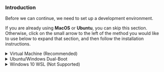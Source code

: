 ### Introduction
Before we can continue, we need to set up a development environment.

If you are already using **MacOS** or **Ubuntu**, you can skip this section. Otherwise, click on the small arrow to the left of the method you would like to use below to expand that section, and then follow the installation instructions.


<details markdown="block">
<summary class="dropDown-header">Virtual Machine (Recommended)
</summary>

Installing a virtual machine (VM) is the easiest and most reliable way to get started with web development. A VM is an entire computer emulation that runs inside your current OS. The main drawback of a VM is that it can be slow because you're essentially running two computers at the same time. We'll do a few things to improve its performance.

### Step 1: Download VirtualBox and Lubuntu

Installing a Virtual Machine (VM) is the easiest and most reliable way to get started creating an environment for web development. A VM is an entire computer emulation that runs inside your current Operating System (OS), like Windows. The main drawback of a VM is that it can be slow because you’re essentially running two computers at the same time. We’ll do a few things to improve its performance.

#### Step 1.1: Download VirtualBox

[Click here](https://www.virtualbox.org/wiki/Downloads "VirtualBox Downloads") and download VirtualBox for Windows hosts.

#### Step 1.2: Download Lubuntu

There are thousands of versions of Linux out there, but Ubuntu is undoubtedly one of the most popular and user friendly. When installing Linux on a VM, we recommend downloading [Lubuntu 16.04.3 LTS](http://cdimage.ubuntu.com/lubuntu/releases/16.04/release/lubuntu-16.04.3-desktop-amd64.iso "Lubuntu download link") Lubuntu uses the same base software as Ubuntu but has a desktop environment that requires fewer computer resources and is therefore ideal for virtual machines. It also looks like Windows!

### Step 2: Install VirtualBox and set it up for Lubuntu

#### Step 2.1: Install VirtualBox

Installing VirtualBox is very straightforward. It doesn’t require much technical knowledge and is the same process as installing any other program on your Windows computer. Double clicking the downloaded file will start the installation process. During the installation, you’ll be presented with various options. Leave them in their default state unless you are certain about their behavior. As the software installs, the progress bar might appear to be stuck; just wait for it to finish.

#### Step 2.2: Make way for Lubuntu

Now that you have VirtualBox installed, launch the program. Once open, you should see the start screen.

![The VirtualBox start screen](https://cdn.discordapp.com/attachments/594699048842297355/687463646523031552/00_VirtualBox_Start_Screen.png "A new start")

Click on the “New” button to create a virtual operating system. Give it a name of “Lubuntu”, leave the “Machine Folder” as is, set the “Type” to “Linux” and be sure “Version” is set to “Ubuntu (64-bit)”. Continue by pressing “Next”, and choose the following options in the next steps:

<img style="border-style:solid; border-width: thin;" src="https://cdn.discordapp.com/attachments/594699048842297355/687463655696367877/01_VirtualBox_OS.png" alt="The VirtualBox Create Virtual Machine window" title="Lubuntu should make the Version be Ubuntu (64-bit) automatically">

  1. Memory size: Use 2048 MB or more if possible. Ideally, this amount should be about half of your computer’s maximum memory. For example, if you have 8 GB of RAM, allocate 4096 MB (1024 MB to 1 GB) to your VM’s operating system. If you do not know how much RAM is available to you, please click [here](https://www.google.com/search?q=how+to+find+out+how+much+ram+you+have).
  
  <img style="border-style:solid; border-width: thin;" src="https://cdn.discordapp.com/attachments/594699048842297355/687463663421882379/02_VirtualBox_Mem.png" alt="The VirtualBox RAM window" title="Please allow me to Google that for you">

  2. Hard disk: Click **“Create a virtual hard disk now”.**
  
  <img style="border-style:solid; border-width: thin;" src="https://cdn.discordapp.com/attachments/594699048842297355/687463681331691585/03_VirtualBox_HardDisk.png" alt="The VirtualBox Create Hard Disk window 1" title="This is the default selection">

  3. Hard disk file type: Choose the **VDI (VirtualBox disk image)** option.
  
  <img style="border-style:solid; border-width: thin;" src="https://cdn.discordapp.com/attachments/594699048842297355/687463702500475001/04_VirtualBox_HardDiskType.png" alt="The VirtualBox Create Virtual Hard Disk window 2" title="This is also the default selection">

  4. Storage on physical hard disk: **“Dynamically allocated”**.
  
  <img style="border-style:solid; border-width: thin;" src="https://cdn.discordapp.com/attachments/594699048842297355/687463713716174881/05_VirtualBox_DynamicHardDisk.png" alt="The VirtualBox Create Virtual Hard Disk window 3" title="Yet another default selection">
                
  5. File location and size: We recommend **at least 20 GB** for the virtual hard disk.
  
  <img style="border-style:solid; border-width: thin;" src="https://cdn.discordapp.com/attachments/594699048842297355/687463723534778398/06_VirtualBox_HardDiskSize.png" alt="The VirtualBox Create Virtual Hard Disk window 4" title="You could make it 21 GB if you want">

After completing the last step, click the **“Create”** button. Your new virtual OS should now appear in the menu. With **Lubuntu** selected, click on the **"Settings"** button on the navigation bar, highlighted in red below.

<img style="border-style:solid; border-width: thin;" src="https://cdn.discordapp.com/attachments/594699048842297355/687466148434149408/07_VirtualBox_SettingsButton.png" alt="The VirtualBox Home screen with Lubuntu" title="Or you can right-click Lubuntu and go to Settings">

 Click on the **“System”** tab and then the **“Processor”** tab. Increase the Processor(s) to 2. If this screen prevents you from increasing processors, you likely need to <a href="https://www.google.com/search?q=enable+virtualization+windows" target="_blank">enable virtualization in your computer’s BIOS/UEFI settings</a>, or you have a single core processor.
 
<img style="border-style:solid; border-width: thin;" src="https://cdn.discordapp.com/attachments/594699048842297355/687479763723354200/08_VirtualBox_Processor.png" alt="The Lubuntu System Settings Processor window" title="Weirdly enough, some people still have single core processors">

Next, go to the **“Storage”** tab and in the **“Storage Devices”** column, beside the “Controller: IDE” indicator, click the round, blue icon with the green plus.

<img style="border-style:solid; border-width: thin;" src="https://cdn.discordapp.com/attachments/594699048842297355/687480592199450744/09_VirtualBox_Storage.png" alt="The Lubuntu System Settings Storage window" title="Good-bye, CD-ROM Drive!">

This will open a window called **“Optical Disk Selector”** Click the **“Add”** button, which is another blue icon with a green plus. Please locate your Lubuntu ISO you downloaded earlier and select it. If you are not sure where to find it, start by looking in your Downloads folder. Once you have selected your ISO, hit the **“Choose”** button.

<img style="border-style:solid; border-width: thin;" src="https://cdn.discordapp.com/attachments/594699048842297355/687481963430412300/10_VirtualBox_OpticalDiskSelector.png" alt="The Lubuntu System Settings Optical Disk Selector window" title="Hello, Virtually Mounted ISO file!">

If you have more than one monitor, you can create additional monitors by increasing the **"Monitor Count"** attribute in the **"Display"** tab. Please be sure to increase the **"Video Memory"** slider until it is in the green. <u>**All other settings should remain default.**</u>

<img style="border-style:solid; border-width: thin;" src="https://cdn.discordapp.com/attachments/594699048842297355/687484394264592535/11_VirtualBox_Monitors.png" alt="The Lubuntu System Settings Display window" title="This feature works surprisingly well">

With all that complete, click **"OK"** to save the changes.

You can start the VM by double-clicking **"Lubuntu"** or by clicking the large green **"Start"** button on the navigation bar.

<img style="border-style:solid; border-width: thin;" src="https://cdn.discordapp.com/attachments/594699048842297355/687487045584683024/12_VirtualBox_StartItUp.png" alt="The VirtualBox start VM screen" title="Or you can right-click Lubuntu and hit Start">

When the VM starts up, you’ll be asked to choose your language and to either try or install Lubuntu. If you make no decision for 30 seconds, it will launch the "Try Lubuntu without installing" option. You can reset, or double-click **"Install Lubuntu 16.04.3 LTS"**

Choose your language again, hit next, and check both boxes on the **"Preparing to install Lubuntu"** page.

The default options on the Installation type page should be used **(“Erase disk and install Lubuntu”)**. It may sound dangerous, but the VM can only see the “Hard Drive” of the VM. This is the beauty of VMs: the ability to separate the physical space of your computer across many VMs. While installing, be sure to take note of the password and username you chose, we will need these later.

The rest of the installation is pretty straightforward, but if you have any questions, you can find Ubuntu’s official installation guide for Ubuntu [here](https://ubuntu.com/tutorials/tutorial-install-ubuntu-desktop#1-overview). Since Lubuntu is a flavor of Ubuntu, the installation is exactly the same across all flavors.

**Note:** If at any point you cannot see the **"Continue"** button on your screen, pressing **"Enter"** on your keyboard will bring you to the next screen. You can also drag the installer window to the left to see the button.

**Note:** If you have a Non-English-(US) keyboard, please utilize the **"Keyboard layout"** screen by clicking the **"Detect Keyboard Layout"** button and following the prompts.

### Step 3: Install and Enable Guest Additions

Your regular operating system (Windows in this case) is called the **Host**, and all other operating systems that run as VMs are called **Guests**. To make working in your Guest OS easier, you need to install Guest Additions. It adds useful functionality to the Guest OS, such as full-screen guest mode.

While your VM is running, do the following steps:

  1. Click "Devices" -> "Insert Guest additions CD image" in the menu bar
  2. Open a terminal by pushing `ctrl + alt+ t` on the keyboard, if a terminal does not open, click anywhere on the desktop of the VM and try again.
  3. The following commands will ask you to type the password you setup earlier. As you type your password, you'll notice there is no visual feedback as this is a security measure. When prompted for your password, just type it and then push Enter on your keyboard. Enter the following command into the terminal: `sudo apt-get update`. Once the command has finished, enter `sudo apt-get upgrade`. 
  4. Type the following command into the terminal: `sudo apt install gcc make perl`. You might be requested to enter in your password again. If an error is thrown, reboot the VM and try the steps in this list again.
  5. Run: `sudo /media/$USER/VBox*/VBoxLinux*.run` This might also require you to enter your password. If the terminal throws back an error, you can try again but replace $USER with your username you created in Lubuntu, but this should not be necessary.
  6. Run `reboot` in the terminal, and the VM should reboot. If this does not work, reboot the VM by clicking the "start" menu, and selecting "reboot."
  
  **NOTE**: 

* If upon trying to start the VM you only get a black screen, close and "power off" the VM, click "Settings -> Display" and make sure "Enable 3D Acceleration" is UNCHECKED, and Video memory is set to AT LEAST 128mb. 
* If you receive an error when trying to mount the Guest Additions CD image ("Unable to insert the virtual optical disk"), please reboot your host (Windows/OSX) operating system. Afterwards, ensure that there is no image file mounted in *both* Virtual Box as well as in the file system of the VM. 

### Step 4: Understand Your New VM

Here are some tips to help you get started in a virtual environment:

* All your work should happen in the VM. You will install everything you need for coding, including your text editor, Ruby, and Rails inside the VM. The Lubuntu installation inside of your VM also comes with a web browser pre-installed.

* To install software on your VM, you will follow the Ubuntu installation instructions from inside the Lubuntu VM.

* All of the development that you'll do related to TOP will be done in the VM.

* We recommend going full screen (Edit > Full-screen Mode) and forgetting about your host OS (Windows). For best performance, close all programs inside of your host OS when running your VM.

* If you added additional monitors in the "Display" tab of your VM settings, with the VM running, clicking "View" -> "Virtual Screen 2" -> "Enable". You can run fullscreen with multiple monitors, but it may ask for more "Video Memory", which you should have increased when adding more monitors. Upon exiting fullscreen, your secondary display may close. You can reopen it with these instructions.

### Step 5: Repeat After Me

Say outloud:

***I, [Odinite's Name], will work out of the VM only. I will create as many monitors as needed to cover all of my screens. I will fullscreen my VM. I will open the web browser inside the VM so I can actively copy and paste commands so I do not make any mistakes. I will hopefully eventually upgrade to dual booting an Ubuntu flavor of my choice to make things easier on myself, but I understand that there is no rush and I have as much time as I need to become accustomed to Linux.***

</details>

<details markdown="block">
<summary class="dropDown-header">Ubuntu/Windows Dual-Boot
</summary>

**Read this entire section before starting**

Dual-booting provides two operating systems on your computer that you can switch between with a simple reboot. One OS will not modify the other unless you explicitly tell it to do so. Before you continue, be sure to back up any important data and to have a way to ask for help. If you get lost, scared, or stuck, we're here to help in the [Odin Tech Support chat room](https://discordapp.com/channels/505093832157691914/514204667245363200 "Please read the rules"). Come say "Hi"!

### Step 1: Download Ubuntu

First, you need to download the version of Ubuntu you want to install on your computer. Ubuntu comes in different versions ("flavors"), but we suggest the standard [Ubuntu](https://www.ubuntu.com/download/desktop). If you're using an older computer, we recommend [Lubuntu](https://lubuntu.net/). Be sure to download the 64-bit version of [Ubuntu](https://www.ubuntu.com/download/desktop/thank-you?version=18.04.1&architecture=amd64) or [Lubuntu](http://cdimage.ubuntu.com/lubuntu/releases/16.04/release/lubuntu-16.04.3-desktop-amd64.iso).

### Step 2: Create a Bootable Flash Drive

Next, follow [this guide](https://tutorials.ubuntu.com/tutorial/tutorial-create-a-usb-stick-on-windows#0) to create a bootable flash drive so that you can install Ubuntu on your hard drive. If you don't have a flash drive, you can also use a CD or DVD.

Note: You can use this method to try out [different flavors of Ubuntu](https://www.ubuntu.com/download/flavours) if you'd like. These images allow you to try out different flavors without committing to an installation. Be aware that running the OS from a flash drive will cause the OS to be slow and can decrease the life of your flash drive.

### Step 3: Install Ubuntu

#### Step 3.1: Boot from the Flash Drive

First, you need to boot Ubuntu on your flash drive. The exact steps may vary, but in general, you will need to do the following:

* Insert the flash drive into the computer.
* Reboot the computer.
* Select the flash drive as the bootable device instead of the hard drive.

For example, on a Dell computer, you would need to plug in the flash drive, reboot the computer, and press the F12 key while the computer is first booting up to bring up the boot menu. From there, you can select to boot from the flash drive. Your computer may not be exactly the same, but Google can help you figure it out.

#### Step 3.1: Install Ubuntu

If you would like to test out the version of Ubuntu on the flash drive, click 'Try me'. When you have found a flavor of Ubuntu you like, click 'Install' and continue to the next step.

Installing Ubuntu is where the real changes start happening on your computer. The default settings are mostly perfect, but be sure to **"Install Ubuntu alongside Windows"** and change the allocated disk space allowed for Ubuntu to 30 GB (or more if you can).

For step-by-step instructions, please follow this [installation guide](https://tutorials.ubuntu.com/tutorial/tutorial-install-ubuntu-desktop#0) from the creators of Ubuntu.

</details>

<details markdown="block">
<summary class="dropDown-header">Windows 10 WSL (Not Supported)
</summary>
  
**Please note**: *Windows Subsystem for Linux is **not recommended** for those unfamiliar with Linux and advanced Windows features. Specifically, those unfamiliar with with the Command Line. Please consider installing Linux in a virtual machine or dual-boot*.

Microsoft has recently made a shift towards embracing open source and providing more developer support. One of the biggest features they added with Windows 10 was the Windows Subsystem for Linux (WSL), which is a Linux command line within Windows. With the exception of a few minor adjustments, once you have WSL up and running, you can essentially follow the Ubuntu instructions.

Having said that, setting up a development environment is not beginner friendly.  If you have run Linux environments in the past you will likely be able to get up and running, but if this is all new to you it is probably more trouble than it's worth.

If you do choose to move forward with WSL, we recommend using VSCode as your text editor (we will get into text editors later), running with the "Remote - WSL" extension. This allows you to open your WSL files directly in the editor. The Linux subsystem is completely separate from your Windows subsystem and you will have to manually link them together otherwise.

The Odin Project has great support for Linux/MacOS if you get stuck, so please give it a shot! If you feel you can contribute and support Windows at The Odin Project, please create a PR with Windows installation directions, and fixes for wherever the Windows commands might differ from Linux.

If you'd like to move forward with WSL, despite the warning above, please see below for installation instructions.

  <details markdown="block">
  <summary class="dropDown-header">Windows Subsystem for Linux Directions
  </summary>

### Step 1: Install WSL

Microsoft has made installing WSL super simple.

* Open your Start menu and search for "Microsoft Store". Open the Store.
* Enter "Ubuntu" in the search field of the Store. 
* Click on the orange "Ubuntu 18.04" button and then click "Get".

This will install WSL on your computer. The process will take about 10 minutes to complete, depending on your internet connection.

Note: If you run into an error, follow the directions [here](https://aka.ms/wslinstall) to enable and install WSL.

### Step 2: Start WSL

WSL is nothing more than a Linux terminal inside Windows. To start the program, simply open your Start menu and search for "Ubuntu 18.04". The first time you run the program, you may get a message that says, "Installing. This may take a few minutes..." When it finishes, you will be asked to create a new username and password that will be used to log into WSL.

*You can skip all of the following steps if you will be using VSCode with the "Remote - WSL" extension*

### Step 3: Set Up Symbolic Link

When Ubuntu was set up, your Windows file system (C:\ drive) was mapped to the `/mnt` directory in Ubuntu. To make your life much easier, we are going to set up a shortcut between your C:\ drive and your "Home" folder inside WSL.

#### Step 3.1: Create a Projects Directory

You can choose to put your project files anywhere you want, but to make your life easier, we recommend adding a Projects folder inside your Documents folder.

From inside the Ubuntu terminal, type:

~~~bash
mkdir /mnt/c/Users/<Your Windows Username>/Documents/Projects
~~~

Be sure to replace `<Your Windows Username>` with your Windows username in the above code.

#### Step 3.2: Create the Symbolic Link

Next, we're going to establish a link to connect this new Projects folder to your WSL "Home" directory. This is important for many behind-the-scenes processes.

Inside the Ubuntu terminal, type:

~~~bash
ln -s /mnt/c/Users/<your windows user name>/Documents/Projects ~/Projects
~~~

### Important Notes

* Any projects created from the WSL terminal need to be placed inside the Projects directory.

* Open all of your projects through the terminal. 

* The WSL program files are well hidden, but it's super important that you do not edit these files from Windows. Altering these files will cause serious problems with your Ubuntu installation and possibly with your Windows installation.
  </details>

</details>
